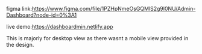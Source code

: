 figma link:https://www.figma.com/file/1PZHpNmeOsGQMlS2g9l0NU/Admin-Dashboard?node-id=0%3A1


live demo:https://dashboardmin.netlify.app

This is majorly for desktop view as there wasnt a mobile view provided in the design.